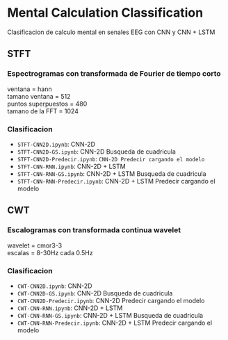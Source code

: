 # Mental Calculation Classification
Clasificacion de calculo mental en senales EEG con CNN y CNN + LSTM

## STFT
### Espectrogramas con transformada de Fourier de tiempo corto
ventana = hann <br>
tamano ventana = 512 <br>
puntos superpuestos = 480 <br>
tamano de la FFT = 1024 <br>

### Clasificacion

* `STFT-CNN2D.ipynb`: CNN-2D
* `STFT-CNN2D-GS.ipynb`: CNN-2D Busqueda de cuadricula
* `STFT-CNN2D-Predecir.ipynb`: `CNN-2D Predecir cargando el modelo`
* `STFT-CNN-RNN.ipynb`: CNN-2D + LSTM
* `STFT-CNN-RNN-GS.ipynb`: CNN-2D + LSTM Busqueda de cuadricula
* `STFT-CNN-RNN-Predecir.ipynb`: CNN-2D + LSTM Predecir cargando el modelo

## CWT
### Escalogramas con transformada continua wavelet
wavelet = cmor3-3 <br>
escalas = 8-30Hz cada 0.5Hz <br>

### Clasificacion

* `CWT-CNN2D.ipynb`: CNN-2D
* `CWT-CNN2D-GS.ipynb`: CNN-2D Busqueda de cuadricula
* `CWT-CNN2D-Predecir.ipynb`: CNN-2D Predecir cargando el modelo
* `CWT-CNN-RNN.ipynb`: CNN-2D + LSTM
* `CWT-CNN-RNN-GS.ipynb`: CNN-2D + LSTM Busqueda de cuadricula
* `CWT-CNN-RNN-Predecir.ipynb`: CNN-2D + LSTM Predecir cargando el modelo